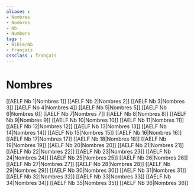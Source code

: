```yaml
---
aliases : 
- Nombres
- Nombres
- Nb
- Numbers
tags : 
- Bible/Nb
- français
cssclass : français
---
```


# Nombres

[[AELF Nb 1|Nombres 1]]
[[AELF Nb 2|Nombres 2]]
[[AELF Nb 3|Nombres 3]]
[[AELF Nb 4|Nombres 4]]
[[AELF Nb 5|Nombres 5]]
[[AELF Nb 6|Nombres 6]]
[[AELF Nb 7|Nombres 7]]
[[AELF Nb 8|Nombres 8]]
[[AELF Nb 9|Nombres 9]]
[[AELF Nb 10|Nombres 10]]
[[AELF Nb 11|Nombres 11]]
[[AELF Nb 12|Nombres 12]]
[[AELF Nb 13|Nombres 13]]
[[AELF Nb 14|Nombres 14]]
[[AELF Nb 15|Nombres 15]]
[[AELF Nb 16|Nombres 16]]
[[AELF Nb 17|Nombres 17]]
[[AELF Nb 18|Nombres 18]]
[[AELF Nb 19|Nombres 19]]
[[AELF Nb 20|Nombres 20]]
[[AELF Nb 21|Nombres 21]]
[[AELF Nb 22|Nombres 22]]
[[AELF Nb 23|Nombres 23]]
[[AELF Nb 24|Nombres 24]]
[[AELF Nb 25|Nombres 25]]
[[AELF Nb 26|Nombres 26]]
[[AELF Nb 27|Nombres 27]]
[[AELF Nb 28|Nombres 28]]
[[AELF Nb 29|Nombres 29]]
[[AELF Nb 30|Nombres 30]]
[[AELF Nb 31|Nombres 31]]
[[AELF Nb 32|Nombres 32]]
[[AELF Nb 33|Nombres 33]]
[[AELF Nb 34|Nombres 34]]
[[AELF Nb 35|Nombres 35]]
[[AELF Nb 36|Nombres 36]]
